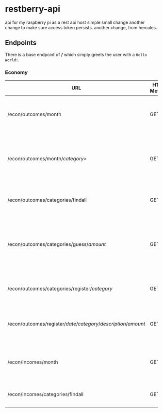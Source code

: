 # restberry-api
api for my raspberry pi as a rest api host
simple small change
another change to make sure access token persists.
another change, from hercules.

## Endpoints

There is a base endpoint of **/** which simply greets the user with a `Hello World!`.

### Economy

URL | HTTP Method | Returns
------------ | ------------- | -------------
/econ/outcomes/month | GET | Returns this month's outcome result, balance and budget
/econ/outcomes/month/*category*> | GET | Returns this month's result, balance, budget and average for specific category
/econ/outcomes/categories/findall | GET | Returns all available categories for outcomes
/econ/outcomes/categories/guess/*amount* | GET | Returns a list of categories that the specified amount might be registered as
/econ/outcomes/categories/register/*category* | GET | Registers a new category to be used for outcomes
/econ/outcomes/register/*date*/*category*/*description*/*amount* | GET | Registers the specified outcome to the spreadsheet
/econ/incomes/month | GET | Returns this month's income result, balance and budget
/econ/incomes/categories/findall | GET | Returns all available categories for incomes
